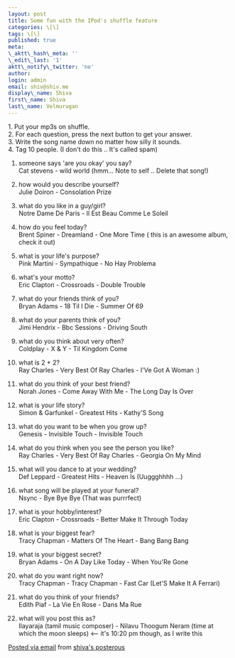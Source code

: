 ```yaml
---
layout: post
title: Some fun with the IPod's shuffle feature
categories: \[\]
tags: \[\]
published: true
meta:
\_aktt\_hash\_meta: ''
\_edit\_last: '1'
aktt\_notify\_twitter: 'no'
author:
login: admin
email: shiv@shiv.me
display\_name: Shiva
first\_name: Shiva
last\_name: Velmurugan
---
```


1\. Put your mp3s on shuffle.  
2\. For each question, press the next button to get your answer.  
3\. Write the song name down no matter how silly it sounds.  
4\. Tag 10 people.   (I don't do this .. It's called spam)

01) someone says 'are you okay' you say?  
Cat stevens  - wild world (hmm... Note to self .. Delete that song!)

02) how would you describe yourself?  
Julie Doiron - Consolation Prize

03) what do you like in a guy/girl?  
Notre Dame De Paris - Il Est Beau Comme Le Soleil

04) how do you feel today?  
Brent Spiner - Dreamland - One More Time ( this is an awesome album, check it out)

05) what is your life's purpose?  
Pink Martini - Sympathique - No Hay Problema

06) what's your motto?  
Eric Clapton - Crossroads - Double Trouble

07) what do your friends think of you?  
Bryan Adams - 18 Til I Die - Summer Of 69

08) what do your parents think of you?  
Jimi Hendrix - Bbc Sessions - Driving South

9) what do you think about very often?  
Coldplay - X & Y - Til Kingdom Come

10) what is 2 + 2?  
Ray Charles - Very Best Of Ray Charles - I'Ve Got A Woman :)

11) what do you think of your best friend?  
Norah Jones - Come Away With Me - The Long Day Is Over

12) what is your life story?  
Simon & Garfunkel - Greatest Hits - Kathy'S Song

13) what do you want to be when you grow up?  
Genesis - Invisible Touch - Invisible Touch

14) what do you think when you see the person you like?  
Ray Charles - Very Best Of Ray Charles - Georgia On My Mind

15) what will you dance to at your wedding?  
Def Leppard - Greatest Hits - Heaven Is (Uuggghhhh ...)

16) what song will be played at your funeral?  
Nsync - Bye Bye Bye (That was purrrfect)

17) what is your hobby/interest?  
Eric Clapton - Crossroads - Better Make It Through Today

18) what is your biggest fear?  
Tracy Chapman - Matters Of The Heart - Bang Bang Bang

19) what is your biggest secret?  
Bryan Adams - On A Day Like Today - When You'Re Gone

20) what do you want right now?  
Tracy Chapman - Tracy Chapman - Fast Car (Let'S Make It A Ferrari)

21) what do you think of your friends?  
Edith Piaf - La Vie En Rose - Dans Ma Rue

22) what will you post this as?  
Ilayaraja (tamil music composer) - Nilavu Thoogum Neram (time at which the moon sleeps) <-- it's 10:20 pm though, as I write this

[Posted via email][0] from [shiva's posterous][1] 



[0]: http://posterous.com
[1]: http://shiva.posterous.com/some-fun-with-the-ipods-shuffle-feature